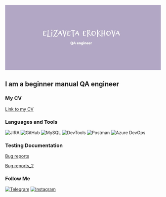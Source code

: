 ![Header](https://github.com/ellizavet/ellizavet/blob/main/assets/template2.jpg)

## I am a beginner manual QA engineer

### My CV
[Link to my CV](https://drive.google.com/file/d/18Q-7hEePNYm_HwQxFNmNOeqcE8E2XjYb/view?usp=sharing)

### Languages and Tools
![JIRA][def]
![GitHub][def2]
![MySQL][def3]
![DevTools][def4]
![Postman][def5]
![Azure DevOps][def6]

### Testing Documentation
[Bug reports](https://drive.google.com/file/d/10iJubec1iNbxcNj6mdZQ5ISrjXGXDZv_/view?usp=sharing)

[Bug reports_2](https://drive.google.com/drive/folders/1Ezu7re_dnyigshXclTjUAD40vu09nGRu?usp=sharing)

### Follow Me
[![Telegram][def7]](https://t.me/e_llizavet)
[![Instagram][def8]](https://www.instagram.com/e_llizavet)

[def]: https://img.shields.io/badge/-JIRA-090909?style=for-the-badge&logo=jira&logoColor=024EC6
[def2]: https://img.shields.io/badge/-GitHub-090909?style=for-the-badge&logo=github
[def3]: https://img.shields.io/badge/-MySQL-090909?style=for-the-badge&logo=mysql&logoColor=FFDB4D
[def4]: https://img.shields.io/badge/-DevTools-090909?style=for-the-badge&logo=devtools
[def5]: https://img.shields.io/badge/-Postman-090909?style=for-the-badge&logo=Postman
[def6]: https://img.shields.io/badge/-AzureDevOps-090909?style=for-the-badge&logo=azuredevops&logoColor=0074CD
[def7]: https://img.shields.io/badge/-Telegram-090909?style=for-the-badge&logo=telegram
[def8]: https://img.shields.io/badge/-Instagram-090909?style=for-the-badge&logo=instagram
[def9]: https://
[def10]: https://t.me//e_llizavet

